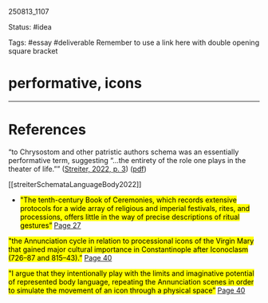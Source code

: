 
250813_1107

Status: #idea

Tags: #essay #deliverable
Remember to use a link here with double opening square bracket
# performative, icons


---
# References
“to Chrysostom and other patristic authors schema was an essentially performative term, suggesting “...the entirety of the role one plays in the theater of life.”” ([Streiter, 2022, p. 3](zotero://select/library/items/USZKS6MZ)) ([pdf](zotero://open-pdf/library/items/B79WZSND?page=21&annotation=WK2XM7B9))

[[streiterSchemataLanguageBody2022]]

- <mark class="hltr-yellow">"The tenth-century Book of Ceremonies,  which records extensive protocols for a wide array of religious and imperial festivals,  rites, and processions, offers little in the way of precise descriptions of ritual gestures”</mark> [Page 27](zotero://open-pdf/library/items/B79WZSND?page=27&annotation=JL3YIJM5) 


<mark class="hltr-yellow">"the Annunciation cycle in  relation to processional icons of the Virgin Mary that gained major cultural importance in  Constantinople after Iconoclasm (726–87 and 815–43).”</mark> [Page 40](zotero://open-pdf/library/items/B79WZSND?page=40&annotation=JFCWWY2C) 

<mark class="hltr-yellow">"I argue that they intentionally play with the limits and imaginative potential of represented body language, repeating the Annunciation scenes in order to simulate the movement of an icon through a physical space”</mark> [Page 40](zotero://open-pdf/library/items/B79WZSND?page=40&annotation=68LZWAS3) 